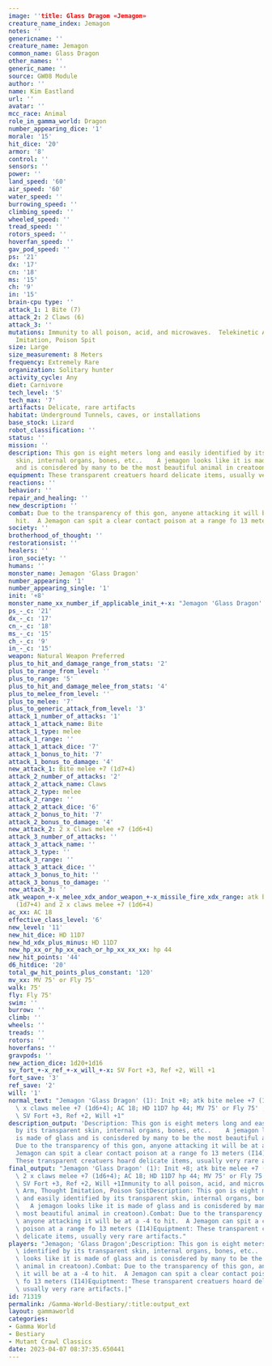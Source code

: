 ```yaml
---
image: ''title: Glass Dragon «Jemagon»
creature_name_index: Jemagon
notes: ''
genericname: ''
creature_name: Jemagon
common_name: Glass Dragon
other_names: ''
generic_name: ''
source: GW08 Module
author: ''
name: Kim Eastland
url: ''
avatar: ''
mcc_race: Animal
role_in_gamma_world: Dragon
number_appearing_dice: '1'
morale: '15'
hit_dice: '20'
armor: '8'
control: ''
sensors: ''
power: ''
land_speed: '60'
air_speed: '60'
water_speed: ''
burrowing_speed: ''
climbing_speed: ''
wheeled_speed: ''
tread_speed: ''
rotors_speed: ''
hoverfan_speed: ''
gav_pod_speed: ''
ps: '21'
dx: '17'
cn: '18'
ms: '15'
ch: '9'
in: '15'
brain-cpu type: ''
attack_1: 1 Bite (7)
attack_2: 2 Claws (6)
attack_3: ''
mutations: Immunity to all poison, acid, and microwaves.  Telekinetic Arm, Thought
  Imitation, Poison Spit
size: Large
size_measurement: 8 Meters
frequency: Extremely Rare
organization: Solitary hunter
activity_cycle: Any
diet: Carnivore
tech_level: '5'
tech_max: '7'
artifacts: Delicate, rare artifacts
habitat: Underground Tunnels, caves, or installations
base_stock: Lizard
robot_classification: ''
status: ''
mission: ''
description: This gon is eight meters long and easily identified by its transparent
  skin, internal organs, bones, etc..    A jemagon looks like it is made of glass
  and is conisdered by many to be the most beautiful animal in creatoon).
equipment: These transparent creatuers hoard delicate items, usually very rare artifacts.
reactions: ''
behavior: ''
repair_and_healing: ''
new_description: ''
combat: Due to the transparency of this gon, anyone attacking it will be at a -4 to
  hit.  A Jemagon can spit a clear contact poison at a range fo 13 meters (I14)
society: ''
brotherhood_of_thought: ''
restorationsist: ''
healers: ''
iron_society: ''
humans: ''
monster_name: Jemagon 'Glass Dragon'
number_appearing: '1'
number_appearing_single: '1'
init: '+8'
monster_name_xx_number_if_applicable_init_+-x: "Jemagon 'Glass Dragon' (1): Init +8"
ps_-_c: '21'
dx_-_c: '17'
cn_-_c: '18'
ms_-_c: '15'
ch_-_c: '9'
in_-_c: '15'
weapon: Natural Weapon Preferred
plus_to_hit_and_damage_range_from_stats: '2'
plus_to_range_from_level: ''
plus_to_range: '5'
plus_to_hit_and_damage_melee_from_stats: '4'
plus_to_melee_from_level: ''
plus_to_melee: '7'
plus_to_generic_attack_from_level: '3'
attack_1_number_of_attacks: '1'
attack_1_attack_name: Bite
attack_1_type: melee
attack_1_range: ''
attack_1_attack_dice: '7'
attack_1_bonus_to_hit: '7'
attack_1_bonus_to_damage: '4'
new_attack_1: Bite melee +7 (1d7+4)
attack_2_number_of_attacks: '2'
attack_2_attack_name: Claws
attack_2_type: melee
attack_2_range: ''
attack_2_attack_dice: '6'
attack_2_bonus_to_hit: '7'
attack_2_bonus_to_damage: '4'
new_attack_2: 2 x Claws melee +7 (1d6+4)
attack_3_number_of_attacks: ''
attack_3_attack_name: ''
attack_3_type: ''
attack_3_range: ''
attack_3_attack_dice: ''
attack_3_bonus_to_hit: ''
attack_3_bonus_to_damage: ''
new_attack_3: ''
atk_weapon_+-x_melee_xdx_andor_weapon_+-x_missile_fire_xdx_range: atk bite melee +7
  (1d7+4) and 2 x claws melee +7 (1d6+4)
ac_xx: AC 18
effective_class_level: '6'
new_level: '11'
new_hit_dice: HD 11D7
new_hd_xdx_plus_minus: HD 11D7
new_hp_xx_or_hp_xx_each_or_hp_xx_xx_xx: hp 44
new_hit_points: '44'
d6_hitdice: '20'
total_gw_hit_points_plus_constant: '120'
mv_xx: MV 75' or Fly 75'
walk: 75'
fly: Fly 75'
swim: ''
burrow: ''
climb: ''
wheels: ''
treads: ''
rotors: ''
hoverfans: ''
gravpods: ''
new_action_dice: 1d20+1d16
sv_fort_+-x_ref_+-x_will_+-x: SV Fort +3, Ref +2, Will +1
fort_save: '3'
ref_save: '2'
will: '1'
normal_text: "Jemagon 'Glass Dragon' (1): Init +8; atk bite melee +7 (1d7+4) and 2\
  \ x claws melee +7 (1d6+4); AC 18; HD 11D7 hp 44; MV 75' or Fly 75' ; 1d20+1d16;\
  \ SV Fort +3, Ref +2, Will +1"
description_output: 'Description: This gon is eight meters long and easily identified
  by its transparent skin, internal organs, bones, etc..    A jemagon looks like it
  is made of glass and is conisdered by many to be the most beautiful animal in creatoon).Combat:
  Due to the transparency of this gon, anyone attacking it will be at a -4 to hit.  A
  Jemagon can spit a clear contact poison at a range fo 13 meters (I14)Equiptment:
  These transparent creatuers hoard delicate items, usually very rare artifacts.'
final_output: "Jemagon 'Glass Dragon' (1): Init +8; atk bite melee +7 (1d7+4) and\
  \ 2 x claws melee +7 (1d6+4); AC 18; HD 11D7 hp 44; MV 75' or Fly 75' ; 1d20+1d16;\
  \ SV Fort +3, Ref +2, Will +1Immunity to all poison, acid, and microwaves.  Telekinetic\
  \ Arm, Thought Imitation, Poison SpitDescription: This gon is eight meters long\
  \ and easily identified by its transparent skin, internal organs, bones, etc.. \
  \   A jemagon looks like it is made of glass and is conisdered by many to be the\
  \ most beautiful animal in creatoon).Combat: Due to the transparency of this gon,\
  \ anyone attacking it will be at a -4 to hit.  A Jemagon can spit a clear contact\
  \ poison at a range fo 13 meters (I14)Equiptment: These transparent creatuers hoard\
  \ delicate items, usually very rare artifacts."
players: "Jemagon; 'Glass Dragon';Description: This gon is eight meters long and easily\
  \ identified by its transparent skin, internal organs, bones, etc..    A jemagon\
  \ looks like it is made of glass and is conisdered by many to be the most beautiful\
  \ animal in creatoon).Combat: Due to the transparency of this gon, anyone attacking\
  \ it will be at a -4 to hit.  A Jemagon can spit a clear contact poison at a range\
  \ fo 13 meters (I14)Equiptment: These transparent creatuers hoard delicate items,\
  \ usually very rare artifacts.|"
id: 71319
permalink: /Gamma-World-Bestiary/:title:output_ext
layout: gammaworld
categories:
- Gamma World
- Bestiary
- Mutant Crawl Classics
date: 2023-04-07 08:37:35.650441
---
```

